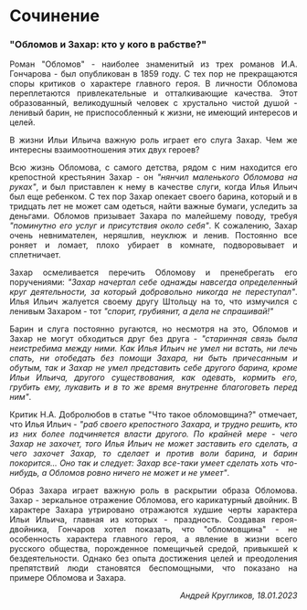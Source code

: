 # Сочинение
### "Обломов и Захар: кто у кого в рабстве?"
<p align="justify">Роман "Обломов" - наиболее знаменитый из трех романов И.А. Гончарова - был опубликован в 1859 году. С тех пор не прекращаются споры критиков о характере главного героя. В личности Обломова переплетаются привлекательные и отталкивающие качества. Этот образованный, великодушный человек с хрустально чистой душой - ленивый барин, не приспособленный к жизни, не имеющий интересов и целей.</p>
<p align="justify">В жизни Ильи Ильича важную роль играет его слуга Захар. Чем же интересны взаимоотношения этих двух героев?</p>
<p align="justify">Всю жизнь Обломова, с самого детства, рядом с ним находится его крепостной крестьянин Захар - он <i>"нянчил маленького Обломова на руках"</i>, и был приставлен к нему в качестве слуги, когда Илья Ильич был еще ребенком. С тех пор Захар опекает своего барина, который и в тридцать лет не может сам одеться, найти важные бумаги, уследить за деньгами. Обломов призывает Захара по малейшему поводу, требуя <i>"поминутно его услуг и присутствия около себя"</i>. К сожалению, Захар очень невнимателен, неряшлив, неуклюж и ленив. Постоянно все роняет и ломает, плохо убирает в комнате, подворовывает и сплетничает.</p>
<p align="justify">Захар осмеливается перечить Обломову и пренебрегать его поручениями: <i>"Захар начертал себе однажды навсегда определенный круг деятельности, за который добровольно никогда не переступал"</i>. Илья Ильич жалуется своему другу Штольцу на то, что измучился с ленивым Захаром - тот <i>"спорит, грубиянит, а дела не спрашивай!"</i></p>
<p align="justify">Барин и слуга постоянно ругаются, но несмотря на это, Обломов и Захар не могут обходиться друг без друга - <i>"старинная связь была неистребима между ними. Как Илья Ильич не умел ни встать, ни лечь спать, ни отобедать без помощи Захара, ни быть причесанным и обутым, так и Захар не умел представить себе другого барина, кроме Ильи Ильича, другого существования, как одевать, кормить его, грубить ему, лукавить и в то же время внутренне благоговеть перед ним"</i>.</p>
<p align="justify">Критик Н.А. Добролюбов в статье "Что такое обломовщина?" отмечает, что Илья Ильич - <i>"раб своего крепостного Захара, и трудно решить, кто из них более подчиняется власти другого. По крайней мере - чего Захар не захочет, того Илья Ильич не может заставить его сделать, а чего захочет Захар, то сделает и против воли барина, и барин покорится... Оно так и следует: Захар все-таки умеет сделать хоть что-нибудь, а Обломов ровно ничего не может и не умеет"</i>.</p>
<p align="justify">Образ Захара играет важную роль в раскрытии образа Обломова. Захар - зеркальное отражение Обломова, его карикатурный двойник. В характере Захара утрировано отражаются худшие черты характера Ильи Ильича, главная из которых - праздность. Создавая героя-двойника, Гончаров хотел показать, что "обломовщина" - не особенность характера главного героя, а явление в жизни всего русского общества, порожденное помещичьей средой, привыкшей к бездеятельности. Однако без опыта достижения целей и преодоления препятствий люди становятся беспомощными, что показано на примере Обломова и Захара.</p>
<p align="right"><i>Андрей Кругликов, 18.01.2023</i></p>
